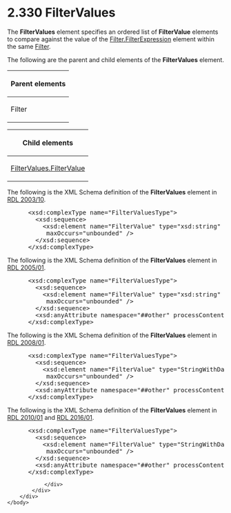 <html dir="LTR" xmlns:mshelp="http://msdn.microsoft.com/mshelp" xmlns:ddue="http://ddue.schemas.microsoft.com/authoring/2003/5" xmlns:xlink="http://www.w3.org/1999/xlink" xmlns:tool="http://www.microsoft.com/tooltip">
    <head>
        <meta http-equiv="Content-Type" content="text/html; CHARSET=utf-8"></meta>
        <meta name="save" content="history"></meta>
        <title>2.330 FilterValues</title>
        <xml>
            <mshelp:toctitle title="2.330 FilterValues"></mshelp:toctitle>
            <mshelp:rltitle title="[MS-RDL]: FilterValues"></mshelp:rltitle>
            <mshelp:keyword index="A" term="6bd82e79-e154-4159-94ef-b950fbba402d"></mshelp:keyword>
            <mshelp:attr name="DCSext.ContentType" value="open specification"></mshelp:attr>
            <mshelp:attr name="AssetID" value="6bd82e79-e154-4159-94ef-b950fbba402d"></mshelp:attr>
            <mshelp:attr name="TopicType" value="kbRef"></mshelp:attr>
            <mshelp:attr name="DCSext.Title" value="[MS-RDL]: FilterValues" />
        </xml>
    </head>
    <body>
        <div id="header">
            <h1 class="heading">2.330 FilterValues</h1>
        </div>
        <div id="mainSection">
            <div id="mainBody">
                <div id="allHistory" class="saveHistory"></div>
                <div id="sectionSection0" class="section" name="collapseableSection">
                    

<p>The <b>FilterValues</b> element specifies an ordered list of
<b>FilterValue</b> elements to compare against the value of the <a href="6cfe60b1-d7e0-4e1e-807e-0ca41147cc29.htm">Filter.FilterExpression</a>
element within the same <a href="c0f6a66a-1055-4f4d-b1e7-4fc47b588ed2.htm">Filter</a>.</p>

<p>The following are the parent and child elements of the <b>FilterValues</b>
element.</p>

<table>
 <thead>
  <tr>
   <th>
   <p>Parent elements</p>
   </th>
  </tr>
 </thead>
 <tr>
  <td>
  <p>Filter</p>
  </td>
 </tr>
</table>

<p> </p>

<table>
 <thead>
  <tr>
   <th>
   <p>Child elements</p>
   </th>
  </tr>
 </thead>
 <tr>
  <td>
  <p><a href="b51efba3-fe3e-4d6c-a95b-c047cca07efb.htm">FilterValues.FilterValue</a>
  </p>
  </td>
 </tr>
</table>

<p>The following is the XML Schema definition of the <b>FilterValues</b>
element in <a href="a7e2ad00-07c8-4f6d-80ab-3ad55df7b233.htm">RDL 2003/10</a>.</p>

<dl>
<dd>
<div><pre> &lt;xsd:complexType name=&quot;FilterValuesType&quot;&gt;
   &lt;xsd:sequence&gt;
     &lt;xsd:element name=&quot;FilterValue&quot; type=&quot;xsd:string&quot; 
      maxOccurs=&quot;unbounded&quot; /&gt;
   &lt;/xsd:sequence&gt;
 &lt;/xsd:complexType&gt;
</pre></div>
</dd></dl>

<p>The following is the XML Schema definition of the <b>FilterValues</b>
element in <a href="3ebe2912-4958-4832-b391-cad1f5e13338.htm">RDL 2005/01</a>.</p>

<dl>
<dd>
<div><pre> &lt;xsd:complexType name=&quot;FilterValuesType&quot;&gt;
   &lt;xsd:sequence&gt;
     &lt;xsd:element name=&quot;FilterValue&quot; type=&quot;xsd:string&quot; 
      maxOccurs=&quot;unbounded&quot; /&gt;
   &lt;/xsd:sequence&gt;
   &lt;xsd:anyAttribute namespace=&quot;##other&quot; processContents=&quot;skip&quot; /&gt;
 &lt;/xsd:complexType&gt;
</pre></div>
</dd></dl>

<p>The following is the XML Schema definition of the <b>FilterValues</b>
element in <a href="1e855f94-4617-47e4-b89e-0856c6cb420f.htm">RDL 2008/01</a>.</p>

<dl>
<dd>
<div><pre> &lt;xsd:complexType name=&quot;FilterValuesType&quot;&gt;
   &lt;xsd:sequence&gt;
     &lt;xsd:element name=&quot;FilterValue&quot; type=&quot;StringWithDataTypeAttribute&quot; 
      maxOccurs=&quot;unbounded&quot; /&gt;
   &lt;/xsd:sequence&gt;
   &lt;xsd:anyAttribute namespace=&quot;##other&quot; processContents=&quot;skip&quot; /&gt;
 &lt;/xsd:complexType&gt;
</pre></div>
</dd></dl>

<p>The following is the XML Schema definition of the <b>FilterValues</b>
element in <a href="3428e690-a348-4ec7-8a6a-8efb42d2cdee.htm">RDL 2010/01</a>
and <a href="52ce3983-2bfc-4e72-9359-42aaf5fe4509.htm">RDL 2016/01</a>.</p>

<dl>
<dd>
<div><pre> &lt;xsd:complexType name=&quot;FilterValuesType&quot;&gt;
   &lt;xsd:sequence&gt;
     &lt;xsd:element name=&quot;FilterValue&quot; type=&quot;StringWithDataTypeAttribute&quot; 
      maxOccurs=&quot;unbounded&quot; /&gt;
   &lt;/xsd:sequence&gt;
   &lt;xsd:anyAttribute namespace=&quot;##other&quot; processContents=&quot;lax&quot; /&gt;
 &lt;/xsd:complexType&gt;
</pre></div>
</dd></dl>


                </div>
            </div>
        </div>
    </body>
</html>